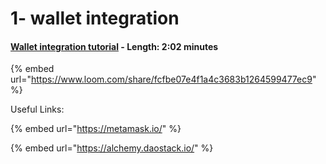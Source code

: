 # 1- wallet integration

#### [Wallet integration tutorial](https://www.loom.com/share/fcfbe07e4f1a4c3683b1264599477ec9) - Length: 2:02 minutes

{% embed url="https://www.loom.com/share/fcfbe07e4f1a4c3683b1264599477ec9" %}



Useful Links:

{% embed url="https://metamask.io/" %}

{% embed url="https://alchemy.daostack.io/" %}



